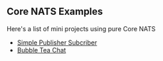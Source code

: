 
## Core NATS Examples

Here's a list of mini projects using pure Core NATS
- [Simple Publisher Subcriber](./01-simple-pubsub-demo/README.md)
- [Bubble Tea Chat](./02-bubble-tea-chat/README.md)
